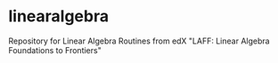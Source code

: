 # linearalgebra

Repository for Linear Algebra Routines from edX "LAFF: Linear Algebra Foundations to Frontiers" 
